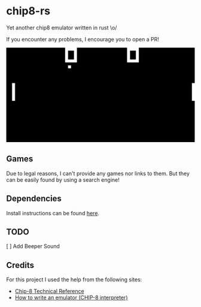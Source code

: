 chip8-rs
========

Yet another chip8 emulator written in rust \o/

If you encounter any problems, I encourage you to open a PR!

![PONG](pong.png)

## Games
Due to legal reasons, I can't provide any games nor links to them.
But they can be easily found by using a search engine!

## Dependencies
Install instructions can be found [here](INSTALL.md).

## TODO
[ ] Add Beeper Sound

## Credits
For this project I used the help from the following sites:
+ [Chip-8 Technical Reference](http://devernay.free.fr/hacks/chip8/C8TECH10.HTM#3.0)
+ [How to write an emulator (CHIP-8 interpreter)](http://www.multigesture.net/articles/how-to-write-an-emulator-chip-8-interpreter/)
